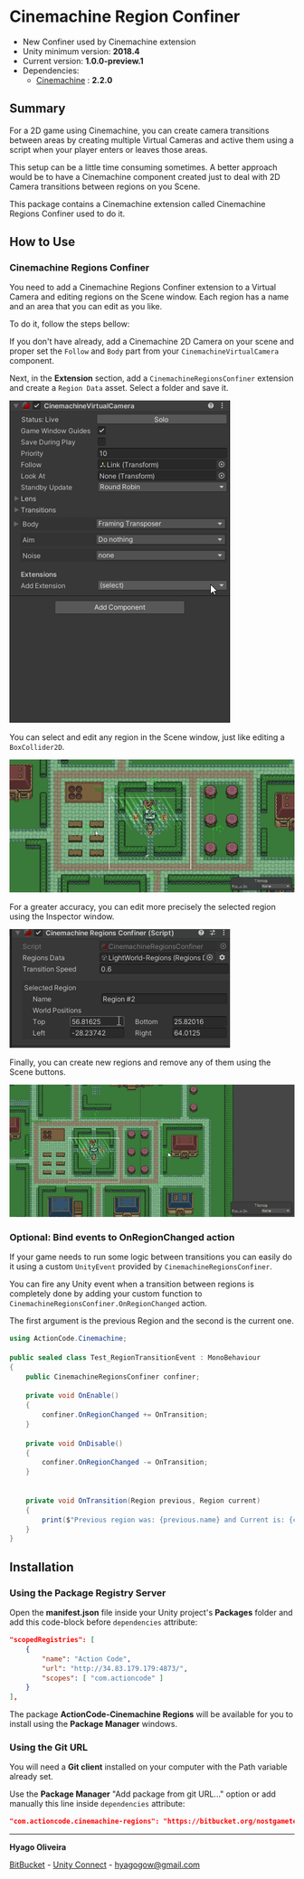 # Cinemachine Region Confiner #

* New Confiner used by Cinemachine extension
* Unity minimum version: **2018.4**
* Current version: **1.0.0-preview.1**
* Dependencies:
    - [Cinemachine](https://docs.unity3d.com/Packages/com.unity.cinemachine@2.2/changelog/CHANGELOG.html) : **2.2.0**

## Summary

For a 2D game using Cinemachine, you can create camera transitions between areas by creating multiple Virtual Cameras and active them using a script when your player enters or leaves those areas. 

This setup can be a little time consuming sometimes. A better approach would be to have a Cinemachine component created just to deal with 2D Camera transitions between regions on you Scene.

This package contains a Cinemachine extension called Cinemachine Regions Confiner used to do it.

## How to Use

### Cinemachine Regions Confiner

You need to add a Cinemachine Regions Confiner extension to a Virtual Camera and editing regions on the Scene window. Each region has a name and an area that you can edit as you like.

To do it, follow the steps bellow: 

If you don't have already, add a Cinemachine 2D Camera on your scene and proper set the ```Follow``` and ```Body``` part from your ```CinemachineVirtualCamera``` component.

Next, in the **Extension** section, add a ```CinemachineRegionsConfiner``` extension and create a ```Region Data``` asset. Select a folder and save it.

![alt text][cinemachine-regions-confiner]

You can select and edit any region in the Scene window, just like editing a ```BoxCollider2D```.

![alt text][edit-region]

For a greater accuracy, you can edit more precisely the selected region using the Inspector window.

![alt text][edit-world-position-region]

Finally, you can create new regions and remove any of them using the Scene buttons.

![alt text][add-remove-region]

### Optional: Bind events to OnRegionChanged action

If your game needs to run some logic between transitions you can easily do it using a custom ```UnityEvent``` provided by ```CinemachineRegionsConfiner```.

You can fire any Unity event when a transition between regions is completely done by adding your custom function to ```CinemachineRegionsConfiner.OnRegionChanged``` action.

The first argument is the previous Region and the second is the current one.

```csharp
using ActionCode.Cinemachine;

public sealed class Test_RegionTransitionEvent : MonoBehaviour
{
    public CinemachineRegionsConfiner confiner;

    private void OnEnable()
    {
        confiner.OnRegionChanged += OnTransition;
    }

    private void OnDisable()
    {
        confiner.OnRegionChanged -= OnTransition;
    }


    private void OnTransition(Region previous, Region current)
    {
        print($"Previous region was: {previous.name} and Current is: {current.name}");
    }
}
```

## Installation

### Using the Package Registry Server

Open the **manifest.json** file inside your Unity project's **Packages** folder and add this code-block before `dependencies` attribute:

```json
"scopedRegistries": [ 
    { 
        "name": "Action Code", 
        "url": "http://34.83.179.179:4873/", 
        "scopes": [ "com.actioncode" ] 
    } 
],
```

The package **ActionCode-Cinemachine Regions** will be available for you to install using the **Package Manager** windows.

### Using the Git URL

You will need a **Git client** installed on your computer with the Path variable already set. 

Use the **Package Manager** "Add package from git URL..." option or add manually this line inside `dependencies` attribute: 

```json
"com.actioncode.cinemachine-regions": "https://bitbucket.org/nostgameteam/cinemachine-regions.git"
```

---

**Hyago Oliveira**

[BitBucket](https://bitbucket.org/HyagoGow/) -
[Unity Connect](https://connect.unity.com/u/hyago-oliveira) -
<hyagogow@gmail.com>

[cinemachine-regions-confiner]: /Documentation~/add-cinemachine-regions-confiner.gif "Adding a Cinemachine Regions Confiner extension"
[edit-region]: /Documentation~/edit-region.gif "Editing regions"
[add-remove-region]: /Documentation~/add-remove-region.gif "Adding and removing regions"
[edit-world-position-region]: /Documentation~/edit-world-position-region.gif "Editing region using World Position"